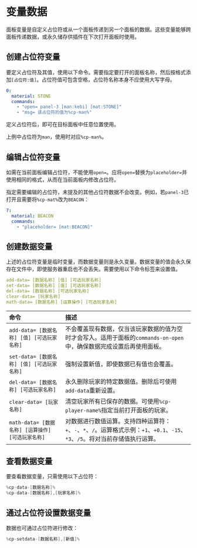 # 变量数据

面板变量是自定义占位符或从一个面板传递到另一个面板的数据。这些变量能够跨面板传递数据，或永久储存供插件在下次打开面板时使用。

## 创建占位符变量

要定义占位符及其值，使用以下命令。需要指定要打开的面板名称，然后按格式添加`[占位符:值]`。占位符值可包含空格，占位符名称本身不应使用大写字母。

```yaml
0:
  material: STONE
  commands:
    - "open= panel-3 [man:kebi] [mat:STONE]"
    - "msg= 该占位符的值为%cp-man%"
```

定义占位符后，即可在目标面板中任意位置使用。

上例中占位符为`man`，使用时对应`%cp-man%`。

## 编辑占位符变量

如需在当前面板编辑占位符，不能使用`open=`。应将`open=`替换为`placeholder=`并使用相同的格式，从而在当前面板内修改占位符。

指定需要编辑的占位符，未提及的其他占位符数据不会改变。例如，若`panel-3`已打开且需要将`%cp-mat%`改为`BEACON`：

```yaml
7:
  material: BEACON
  commands:
    - "placeholder= [mat:BEACON]"
```

## 创建数据变量

上述的占位符变量是临时变量，而数据变量则是永久变量。数据变量的值会永久保存在文件中，即使服务器重启也不会丢失。需要使用以下命令标签来设置值。

```yaml
add-data= [数据名称] [值] [可选玩家名称]
set-data= [数据名称] [值] [可选玩家名称]
del-data= [数据名称] [可选玩家名称]
clear-data= [玩家名称]
math-data= [数据名称] [运算操作] [可选玩家名称]
```

| 命令                                  | 描述                                                                                |
|:------------------------------------|:----------------------------------------------------------------------------------|
| `add-data= [数据名称] [值] [可选玩家名称]`     | 不会覆盖现有数据，仅当该玩家数据的值为空时才会写入。适用于面板的`commands-on-open`中，确保数据完成设置后再使用面板。               |
| `set-data= [数据名称] [值] [可选玩家名称]`     | 强制设置新值，即使数据已有值也会覆盖。                                                               |
| `del-data= [数据名称] [可选玩家名称]`         | 永久删除玩家的特定数据值。删除后可使用`add-data`重新设置。                                                |
| `clear-data= [玩家名称]`                | 清空玩家所有已保存的数据。可使用`%cp-player-name%`指定当前打开面板的玩家。                                    |
| `math-data= [数据名称] [运算操作] [可选玩家名称]` | 对数据进行数值运算。支持四种运算符：`+`、`-`、`*`、`/`。运算格式示例：`+1`、`+0.1`、`-15`、`*3`、`/5`。将对当前存储值执行运算。 |

## 查看数据变量

要查看数据变量，只需使用以下占位符：

```java
%cp-data-[数据名称]%
%cp-data-[数据名称],[玩家名称]%
```

## 通过占位符设置数据变量

数据也可通过占位符进行修改：

```java
%cp-setdata-[数据名称],[新值]%
```